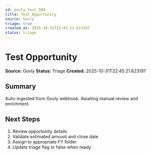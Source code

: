 ```yaml
---
id: govly_test_588
title: Test Opportunity
source: Govly
triage: true
created_at: 2025-10-31T22:45:21.623197
status: triage
---
```


# Test Opportunity

**Source:** Govly
**Status:** Triage
**Created:** 2025-10-31T22:45:21.623197

## Summary

Auto-ingested from Govly webhook. Awaiting manual review and enrichment.

## Next Steps

1. Review opportunity details
2. Validate estimated amount and close date
3. Assign to appropriate FY folder
4. Update triage flag to false when ready
